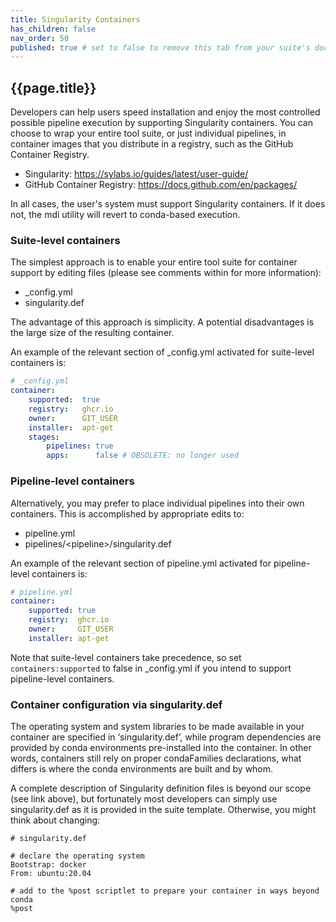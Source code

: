 ```yaml
---
title: Singularity Containers
has_children: false
nav_order: 50
published: true # set to false to remove this tab from your suite's doc site
---
```


## {{page.title}}

Developers can help users speed installation and enjoy the most controlled possible 
pipeline execution by supporting Singularity containers.
You can choose to wrap your entire tool suite, or just individual pipelines, in 
container images that you distribute in a registry, such as the GitHub Container Registry.

- Singularity: <https://sylabs.io/guides/latest/user-guide/>
- GitHub Container Registry: <https://docs.github.com/en/packages/>

In all cases, the user's system must support Singularity containers. If it does not,
the mdi utility will revert to conda-based execution.

### Suite-level containers

The simplest approach is to enable your entire tool suite for container support
by editing files (please see comments within for more information):

- _config.yml
- singularity.def

The advantage of this approach is simplicity. 
A potential disadvantages is the large size of the resulting container.

An example of the relevant section of _config.yml activated for suite-level containers is:

```yml
# _config.yml
container:
    supported:  true 
    registry:   ghcr.io 
    owner:      GIT_USER 
    installer:  apt-get
    stages:
        pipelines: true 
        apps:      false # OBSOLETE: no longer used
```

### Pipeline-level containers

Alternatively, you may prefer to place individual pipelines into their own containers.
This is accomplished by appropriate edits to:

- pipeline.yml
- pipelines/\<pipeline\>/singularity.def

An example of the relevant section of pipeline.yml activated for pipeline-level containers is:

```yml
# pipeline.yml
container:
    supported: true 
    registry:  ghcr.io 
    owner:     GIT_USER 
    installer: apt-get  
```

Note that suite-level containers take precedence, so set `containers:supported` to false
in _config.yml if you intend to support pipeline-level containers.

### Container configuration via singularity.def

The operating system and system libraries to be made available in 
your container are specified in ‘singularity.def’, while program dependencies are 
provided by conda environments pre-installed into the container. In other words,
containers still rely on proper condaFamilies declarations, what differs is where
the conda environments are built and by whom.

A complete description of Singularity definition files is beyond our scope 
(see link above), but fortunately most developers can simply use singularity.def
as it is provided in the suite template.  Otherwise, you might think about changing:

```
# singularity.def

# declare the operating system
Bootstrap: docker
From: ubuntu:20.04

# add to the %post scriptlet to prepare your container in ways beyond conda
%post
```

